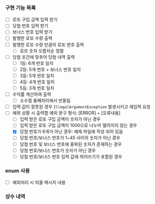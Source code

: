 ### 구현 기능 목록
- [ ] 로또 구입 금액 입력 받기
- [ ] 당첨 번호 입력 받기
- [ ] 보너스 번호 입력 받기
- [ ] 발행한 로또 수량 출력
- [ ] 발행한 로또 수량 만큼의 로또 번호 출력
  - [ ] 로또 숫자 오름차순 정렬
- [ ] 당첨 조건에 맞추어 당첨 내역 출력
  - [ ] 1등: 6개 번호 일치
  - [ ] 2등: 5개 번호 + 보너스 번호 일치
  - [ ] 3등: 5개 번호 일치
  - [ ] 4등: 4개 번호 일치
  - [ ] 5등: 3개 번호 일치
- [ ] 수익률 계산하여 출력
  - [ ] 소수점 둘째자리에서 반올림
- [ ] 입력 값이 잘못된 경우 `IllegalArgumentException` 발생시키고 재입력 요청
- [ ] 예외 상황 시 출력할 예외 문구 형식: [ERROR] + [오류내용]
  - [ ] 입력 받은 로또 구입 금액이 숫자가 아닌 경우
  - [ ] 입력 받은 로또 구입 금액이 1000으로 나누어 떨어지지 않는 경우
  - [x] 당첨 번호가 6개가 아닌 경우: 예제 파일에 작성 되어 있음
  - [ ] 당첨 번호/보너스 번호가 1~45 사이의 숫자가 아닌 경우
  - [ ] 당첨 번호 및 보너스 번호에 중복된 숫자가 존재하는 경우
  - [ ] 당첨 번호/보너스 번호가 숫자가 아닌 경우
  - [ ] 당첨 번호/보너스 번호 입력 값에 띄어쓰기가 포함된 경우

### enum 사용
- [ ] 예외처리 시 띄울 메시지 내용

### 상수 내역
